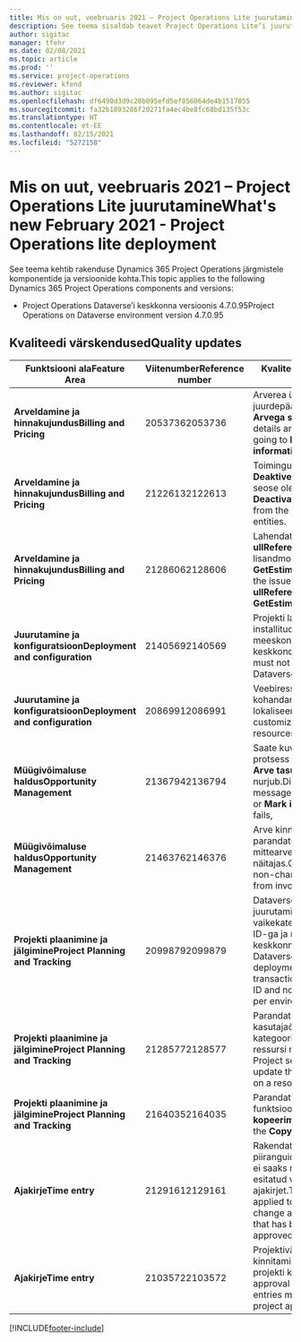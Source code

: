 ```yaml
---
title: Mis on uut, veebruaris 2021 – Project Operations Lite juurutamine
description: See teema sisaldab teavet Project Operations Lite’i juurutuse 2021. aasta veebruari väljalaskes saadaolevate kvaliteedivärskenduste kohta.
author: sigitac
manager: tfehr
ms.date: 02/08/2021
ms.topic: article
ms.prod: ''
ms.service: project-operations
ms.reviewer: kfend
ms.author: sigitac
ms.openlocfilehash: df6490d3d9c28b095efd5ef856064de4b1517055
ms.sourcegitcommit: fa32b1893286f20271fa4ec4be8fc68bd135f53c
ms.translationtype: HT
ms.contentlocale: et-EE
ms.lasthandoff: 02/15/2021
ms.locfileid: "5272158"
---
```

# <a name="whats-new-february-2021---project-operations-lite-deployment"></a><span data-ttu-id="841e7-103">Mis on uut, veebruaris 2021 – Project Operations Lite juurutamine</span><span class="sxs-lookup"><span data-stu-id="841e7-103">What's new February 2021 - Project Operations lite deployment</span></span>

<span data-ttu-id="841e7-104">See teema kehtib rakenduse Dynamics 365 Project Operations järgmistele komponentide ja versioonide kohta.</span><span class="sxs-lookup"><span data-stu-id="841e7-104">This topic applies to the following Dynamics 365 Project Operations components and versions:</span></span>

  - <span data-ttu-id="841e7-105">Project Operations Dataverse’i keskkonna versioonis 4.7.0.95</span><span class="sxs-lookup"><span data-stu-id="841e7-105">Project Operations on Dataverse environment version 4.7.0.95</span></span>

## <a name="quality-updates"></a><span data-ttu-id="841e7-106">Kvaliteedi värskendused</span><span class="sxs-lookup"><span data-stu-id="841e7-106">Quality updates</span></span>

| <span data-ttu-id="841e7-107">**Funktsiooni ala**</span><span class="sxs-lookup"><span data-stu-id="841e7-107">**Feature Area**</span></span> | <span data-ttu-id="841e7-108">**Viitenumber**</span><span class="sxs-lookup"><span data-stu-id="841e7-108">**Reference number**</span></span> | <span data-ttu-id="841e7-109">**Kvaliteedi värskendus**</span><span class="sxs-lookup"><span data-stu-id="841e7-109">**Quality update**</span></span> |
| --- | --- | --- |
| <span data-ttu-id="841e7-110">**Arveldamine ja hinnakujundus**</span><span class="sxs-lookup"><span data-stu-id="841e7-110">**Billing and Pricing**</span></span> | <span data-ttu-id="841e7-111">2053736</span><span class="sxs-lookup"><span data-stu-id="841e7-111">2053736</span></span> | <span data-ttu-id="841e7-112">Arverea üksikasjad on nüüd juurdepääsetav jaotises **Arve** > **Arvega seotud teave**.</span><span class="sxs-lookup"><span data-stu-id="841e7-112">Invoice line details are now accessible by going to **Invoice** > **Related information**.</span></span> |
| <span data-ttu-id="841e7-113">**Arveldamine ja hinnakujundus**</span><span class="sxs-lookup"><span data-stu-id="841e7-113">**Billing and Pricing**</span></span> | <span data-ttu-id="841e7-114">2122613</span><span class="sxs-lookup"><span data-stu-id="841e7-114">2122613</span></span> | <span data-ttu-id="841e7-115">Toimingud **Aktiveeri** ja **Deaktiveeri** eemaldati **Hinnakirja** seose olemitelt.</span><span class="sxs-lookup"><span data-stu-id="841e7-115">The **Activate** and **Deactivate** actions were removed from the **Price List** association entities.</span></span> |
| <span data-ttu-id="841e7-116">**Arveldamine ja hinnakujundus**</span><span class="sxs-lookup"><span data-stu-id="841e7-116">**Billing and Pricing**</span></span> | <span data-ttu-id="841e7-117">2128606</span><span class="sxs-lookup"><span data-stu-id="841e7-117">2128606</span></span> | <span data-ttu-id="841e7-118">Lahendatud on probleem tõrkega **ullReferenceException** lisandmoodulis **GetEstimatesForProject**.</span><span class="sxs-lookup"><span data-stu-id="841e7-118">Resolved the issue with **ullReferenceException** in the **GetEstimatesForProject** plug-in.</span></span> |
| <span data-ttu-id="841e7-119">**Juurutamine ja konfiguratsioon**</span><span class="sxs-lookup"><span data-stu-id="841e7-119">**Deployment and configuration**</span></span> | <span data-ttu-id="841e7-120">2140569</span><span class="sxs-lookup"><span data-stu-id="841e7-120">2140569</span></span> | <span data-ttu-id="841e7-121">Projekti lahendus ei tohi olla installitud Dataverse'i meeskondade keskkondadesse.</span><span class="sxs-lookup"><span data-stu-id="841e7-121">Project solution must not be installed in the Dataverse Teams environments.</span></span> |
| <span data-ttu-id="841e7-122">**Juurutamine ja konfiguratsioon**</span><span class="sxs-lookup"><span data-stu-id="841e7-122">**Deployment and configuration**</span></span> | <span data-ttu-id="841e7-123">2086991</span><span class="sxs-lookup"><span data-stu-id="841e7-123">2086991</span></span> | <span data-ttu-id="841e7-124">Veebiressursside piiratud kohandamise lokaliseerimine.</span><span class="sxs-lookup"><span data-stu-id="841e7-124">Restricted customizing localization of web resources.</span></span> |
| <span data-ttu-id="841e7-125">**Müügivõimaluse haldus**</span><span class="sxs-lookup"><span data-stu-id="841e7-125">**Opportunity Management**</span></span> | <span data-ttu-id="841e7-126">2136794</span><span class="sxs-lookup"><span data-stu-id="841e7-126">2136794</span></span> | <span data-ttu-id="841e7-127">Saate kuvada õige tõrketeate, kui protsess **Arve kinnitamine** või **Arve tasutuks märkimine** nurjub.</span><span class="sxs-lookup"><span data-stu-id="841e7-127">Display correct error message when **Confirm invoice** or **Mark invoice as paid** process fails,</span></span> |
| <span data-ttu-id="841e7-128">**Müügivõimaluse haldus**</span><span class="sxs-lookup"><span data-stu-id="841e7-128">**Opportunity Management**</span></span> | <span data-ttu-id="841e7-129">2146376</span><span class="sxs-lookup"><span data-stu-id="841e7-129">2146376</span></span> | <span data-ttu-id="841e7-130">Arve kinnituselt luuakse parandatud maksusumma mittearveldatavad tegelikus näitajas.</span><span class="sxs-lookup"><span data-stu-id="841e7-130">Corrected tax amount in a non-chargeable actual is created from invoice confirmation.</span></span> |
| <span data-ttu-id="841e7-131">**Projekti plaanimine ja jälgimine**</span><span class="sxs-lookup"><span data-stu-id="841e7-131">**Project Planning and Tracking**</span></span> | <span data-ttu-id="841e7-132">2099879</span><span class="sxs-lookup"><span data-stu-id="841e7-132">2099879</span></span> | <span data-ttu-id="841e7-133">Dataverse'i keskkonna juurutamine peab looma tehingu vaikekategooria koos staatilise ID-ga ja mitte seda juhuslikult keskkonna kohta looma.</span><span class="sxs-lookup"><span data-stu-id="841e7-133">The Dataverse environment deployment must create a default transaction category with a static ID and not randomly generate one per environment.</span></span> |
| <span data-ttu-id="841e7-134">**Projekti plaanimine ja jälgimine**</span><span class="sxs-lookup"><span data-stu-id="841e7-134">**Project Planning and Tracking**</span></span> | <span data-ttu-id="841e7-135">2128577</span><span class="sxs-lookup"><span data-stu-id="841e7-135">2128577</span></span> | <span data-ttu-id="841e7-136">Parandatud on Project Service'i kasutajaõigused tehingu kategooria värskendamiseks ressursi määramisel.</span><span class="sxs-lookup"><span data-stu-id="841e7-136">Fixed the Project service user privileges to update the transaction category on a resource assignment.</span></span> |
| <span data-ttu-id="841e7-137">**Projekti plaanimine ja jälgimine**</span><span class="sxs-lookup"><span data-stu-id="841e7-137">**Project Planning and Tracking**</span></span> | <span data-ttu-id="841e7-138">2164035</span><span class="sxs-lookup"><span data-stu-id="841e7-138">2164035</span></span> | <span data-ttu-id="841e7-139">Parandatud on probleemid funktsiooniga **Projekti kopeerimine**.</span><span class="sxs-lookup"><span data-stu-id="841e7-139">Fixed issues with the **Copy Project** function.</span></span> |
| <span data-ttu-id="841e7-140">**Ajakirje**</span><span class="sxs-lookup"><span data-stu-id="841e7-140">**Time entry**</span></span> | <span data-ttu-id="841e7-141">2129161</span><span class="sxs-lookup"><span data-stu-id="841e7-141">2129161</span></span> | <span data-ttu-id="841e7-142">Rakendatakse kitsamaid piiranguid tagamaks, et kasutajad ei saaks muuta või värskendada esitatud või kinnitatud ajakirjet.</span><span class="sxs-lookup"><span data-stu-id="841e7-142">Tighter restrictions are applied to ensure users can't change and update a time entry that has been submitted or approved.</span></span> |
| <span data-ttu-id="841e7-143">**Ajakirje**</span><span class="sxs-lookup"><span data-stu-id="841e7-143">**Time entry**</span></span> | <span data-ttu-id="841e7-144">2103572</span><span class="sxs-lookup"><span data-stu-id="841e7-144">2103572</span></span> | <span data-ttu-id="841e7-145">Projektiväliste ajakirjete aja kinnitamine ei pea nõudma projekti kinnitaja rolli.</span><span class="sxs-lookup"><span data-stu-id="841e7-145">Time approval for non-project time entries must not be looking for project approver role.</span></span> |


[!INCLUDE[footer-include](../../includes/footer-banner.md)]